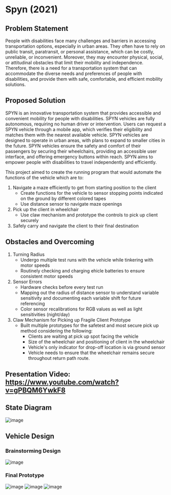 # Spyn (2021)
## Problem Statement
People with disabilities face many challenges and barriers in accessing transportation options, especially in urban areas. They often have to rely on public transit, paratransit, or personal assistance, which can be costly, unreliable, or inconvenient. Moreover, they may encounter physical, social, or attitudinal obstacles that limit their mobility and independence. Therefore, there is a need for a transportation system that can accommodate the diverse needs and preferences of people with disabilities, and provide them with safe, comfortable, and efficient mobility solutions.

## Proposed Solution
SPYN is an innovative transportation system that provides accessible and convenient mobility for people with disabilities. SPYN vehicles are fully autonomous, requiring no human driver or intervention. Users can request a SPYN vehicle through a mobile app, which verifies their eligibility and matches them with the nearest available vehicle. SPYN vehicles are designed to operate in urban areas, with plans to expand to smaller cities in the future. SPYN vehicles ensure the safety and comfort of their passengers by securing their wheelchairs, providing an accessible user interface, and offering emergency buttons within reach. SPYN aims to empower people with disabilities to travel independently and efficiently. </br>

This project aimed to create the running program that would automate the functions of the vehicle which are to: </br>
1. Navigate a maze efficiently to get from starting position to the client
   - Create functions for the vehicle to sensor stopping points indicated on the ground by different colored tapes
   - Use distance sensor to navigate maze openings
3. Pick up the client in wheelchair
   - Use claw mechanism and prototype the controls to pick up client securely
5. Safely carry and navigate the client to their final destination

## Obstacles and Overcoming
1. Turning Radius
   - Undergo multiple test runs with the vehicle while tinkering with motor speeds
   - Routinely checking and charging ehicle batteries to ensure consistent motor speeds
3. Sensor Errors
   - Hardware checks before every test run
   - Mapping out the radius of distance sensor to understand variable sensitivity and documenting each variable shift for future referencing
   - Color sensor recalibrations for RGB values as well as light sensitivities (night/day)
5. Claw Mechanism for Picking up Fragile Client Prototype
   - Built multiple prototypes for the safetest and most secure pick up method considering the following:
       - Clients are waiting at pick up spot facing the vehicle
       - Size of the wheelchair and positioning of client in the wheelchair
       - Vehicle's only indicator for drop-off location is via ground sensor
       - Vehicle needs to ensure that the wheelchair remains secure throughout return path route. 

## Presentation Video: https://www.youtube.com/watch?v=gPBQM6YwkF8

## State Diagram
![image](https://github.com/KayeJD/Spyn/assets/139111295/f2cb7467-b28b-4cd4-b8aa-c86d2b5edf69)

## Vehicle Design
### Brainstorming Design
![image](https://github.com/KayeJD/Spyn/assets/139111295/d2f96d1d-cf00-49fe-8f63-556a4b37cff9)


### Final Prototype
![image](https://github.com/KayeJD/Spyn/assets/139111295/f63b2fcf-4ecb-4869-b424-ed0e7aa44ecc)
![image](https://github.com/KayeJD/Spyn/assets/139111295/8e5e4688-6b2d-4594-b2ed-2f5442bfdc5a)
![image](https://github.com/KayeJD/Spyn/assets/139111295/b8bb4987-50f5-4ca0-8f4d-7b2a3bfd5af0)
